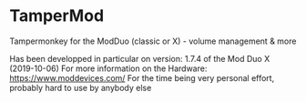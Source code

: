 # TamperMod
Tampermonkey for the ModDuo (classic or X) - volume management &amp; more

Has been developped in particular on version: 1.7.4 of the Mod Duo X (2019-10-06)
For more information on the Hardware: https://www.moddevices.com/
For the time being very personal effort, probably hard to use by anybody else
